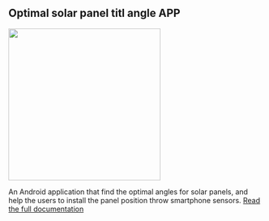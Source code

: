 ## Optimal solar panel titl angle APP

<img src="https://simone-rizzo.github.io/Optimal-solar-panel-tilt-angle/logo.jpg" width="300" height="auto">

An Android application that find the optimal angles for solar panels, and help the users to install the panel position throw smartphone sensors.
[Read the full documentation](https://simone-rizzo.github.io/Optimal-solar-panel-tilt-angle/solarpanel-doc.pdf)
